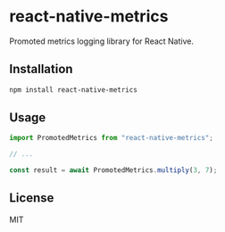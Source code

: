 # react-native-metrics

Promoted metrics logging library for React Native.

## Installation

```sh
npm install react-native-metrics
```

## Usage

```js
import PromotedMetrics from "react-native-metrics";

// ...

const result = await PromotedMetrics.multiply(3, 7);
```

## License

MIT
